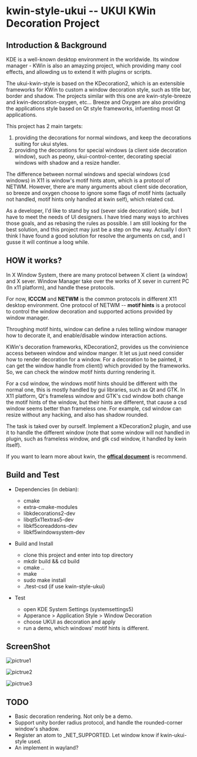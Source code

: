 # kwin-style-ukui -- UKUI KWin Decoration Project

## Introduction & Background
KDE is a well-known desktop environment in the worldwide. Its window manager - KWin is also an amayzing project, which providing many cool effects, and allowding us to extend it with plugins or scripts.

The ukui-kwin-style is based on the KDecoration2, which is an extensible frameworks for KWin to custom a window decoration style, such as title bar, border and shadow. The projects similar with this one are kwin-style-breeze and kwin-decoration-oxygen, etc... Breeze and Oxygen are also providing the applications style based on Qt style frameworks, infuenting most Qt applications.

This project has 2 main targets:
1. providing the decorations for normal windows, and keep the decorations suiting for ukui styles.
2. providing the decorations for special windows (a client side decoration window), such as peony, ukui-control-center, decorating special windows with shadow and a resize handler.

The difference between normal windows and special windows (csd windows) in X11 is window's motif hints atom, which is a protocol of NETWM. However, there are many arguments about client side decoration, so breeze and oxygen choose to ignore some flags of motif hints (actually not handled, motif hints only handled at kwin self), which related csd.

As a developer, I'd like to stand by ssd (sever side decoration) side, but I have to meet the needs of UI designers. I have tried many ways to archives those goals, and as rebasing the rules as possible. I am still looking for the best solution, and this project may just be a step on the way. Actually I don't think I have found a good solution for resolve the arguments on csd, and I gusse it will continue a loog while.

## HOW it works?
In X Window System, there are many protocol between X client (a window) and X sever. Window Manager take over the works of X sever in current PC (In x11 platform), and handle these protocols.

For now, **ICCCM** and **NETWM** is the common protocols in different X11 desktop environment. One protocol of NETWM -- **motif hints** is a protocol to control the window decoration and supported actions provided by window manager.

Throughing motif hints, window can define a rules telling window manager how to decorate it, and enable/disable window interaction actions.

KWin's decoration frameworks, KDecoration2, provides us the convinience access between window and window manger. It let us just need consider how to render decoration for a window. For a decoration to be painted, it can get the window handle from client() which provided by the frameworks. So, we can check the window motif hints durring rendering it. 

For a csd window, the windows motif hints should be different with the normal one, this is mostly handled by gui libraries, such as Qt and GTK. In X11 platform, Qt's frameless window and GTK's csd window both change the motif hints of the window, but their hints are different, that cause a csd window seems better than frameless one. For example, csd window can resize without any hacking, and also has shadow rounded.

The task is taked over by ourself. Implement a KDecoration2 plugin, and use it to handle the different window (note that some window will not handled in plugin, such as frameless window, and gtk csd window, it handled by kwin itself).

If you want to learn more about kwin, the [**offical document**](https://community.kde.org/KWin) is recommend.

## Build and Test
- Dependencies (in debian):
   - cmake
   - extra-cmake-modules
   - libkdecorations2-dev
   - libqt5x11extras5-dev
   - libkf5coreaddons-dev
   - libkf5windowsystem-dev

- Build and Install
   - clone this project and enter into top directory
   - mkdir build && cd build
   - cmake ..
   - make
   - sudo make install
   - ./test-csd (if use kwin-style-ukui)

- Test
   - open KDE System Settings (systemsettings5)
   - Apperance > Application Style > Window Decoration
   - choose UKUI as decoration and apply
   - run a demo, which windows' motif hints is different.

## ScreenShot
![pictrue1](screenshots/kwin-style-ukui-deco-with-different-motif-hints.png)

![pictrue2](screenshots/csd-window.png)

![pictrue3](screenshots/window-screenshot-of-csd-window.png)

## TODO
- Basic decoration rendering. Not only be a demo.
- Support unity border radius protocol, and handle the rounded-corner window's shadow.
- Register an atom to _NET_SUPPORTED. Let window know if kwin-ukui-style used.
- An implement in wayland?